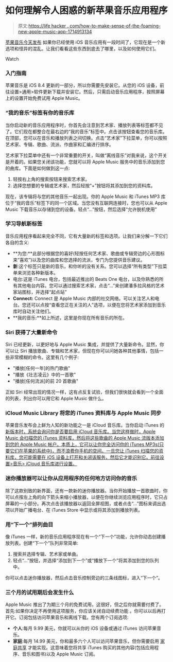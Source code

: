 # 如何理解令人困惑的新苹果音乐应用程序

> 原文:[https://life hacker . com/how-to-make-sense-of-the-foaming-new-apple-music-app-1714913134](https://lifehacker.com/how-to-make-sense-of-the-confusing-new-apple-music-app-1714913134)

[苹果音乐今天发布](http://lifehacker.com/ios-8-4-and-apple-music-are-now-available-1714889672) 如果你已经使用 iOS 音乐应用有一段时间了，它现在是一个新选项和怪异的混乱。让我们看看这些东西到底去了哪里，以及如何使用它们。

Watch

### 入门指南

苹果音乐是 iOS 8.4 更新的一部分，所以你需要先安装它。从您的 iOS 设备，前往设置>通用>软件更新下载并安装它。然后，只需启动音乐应用程序，按照屏幕上的设置开始免费试用 Apple Music。

### “我的音乐”标签有你的音乐库

当你启动新的音乐应用程序时，你首先会注意到艺术家、播放列表等标签都不见了。它们现在都整合在最右边的“我的音乐”标签中。点击该按钮查看您的音乐库。在顶部，您可以在音乐和播放列表之间切换。点击“艺术家”下拉菜单，你可以按照艺术家、专辑、歌曲、流派、作曲家和汇编进行排序。

艺术家下拉菜单中还有一个非常重要的开关，叫做“离线音乐”对我来说，这个开关是开着的。如果您关闭该功能，您就可以将 Apple Music 服务中的音乐添加到您的曲库。下面是如何做到这一点:

1.  轻按右上角的搜索按钮来搜索艺术家。
2.  选择您想要的专辑或艺术家，然后轻按“+”按钮将其添加到您的资料库。

现在，该专辑将与您的其他音乐一起出现。你的 Apple Music 和 iTunes MP3 库位于“我的音乐”标签下的同一个区域。当您没有互联网连接时，您也可以从 Apple Music 下载音乐以存储到您的设备。轻点“…”按钮，然后选择“允许脱机使用”

### 学习导航新标签

音乐应用程序看起来完全不同，它有大量新的标签和选项。让我们来分解一下它们各自的含义:

*   **为您:**此部分根据您的喜好(轻按任何艺术家、歌曲或专辑旁边的心形图标来“喜欢”)以及您的曲库和您选择的流派，专门为您提供音乐建议。
*   **新**:这个标签只是新的音乐，和你听的没有关系。您可以选择“所有类型”下拉菜单来浏览各种新版本。
*   电台:这是 iTunes 电台，包括最近推出的 Beats One 电台，以及你熟悉的所有其他电台内容。您可以通过搜索艺术家，点击“...”来创建潘多拉风格的艺术家站图标，并选择“起点站”
*   **Connect:** Connect 是 Apple Music 内部的社交网络。可以关注艺人和电台。您还可以点按“查看您正在关注的人”选项，以便在您将艺术家添加到音乐库时自动关注他们。
*   **我的音乐:**如上所述，这里是你现在所有音乐的所在。

### Siri 获得了大量新命令

Siri 已经更新，以更好地与 Apple Music 集成，并提供了大量新命令。显然，你可以让 Siri 播放歌曲、专辑和艺术家，但现在你可以问她各种其他事情，包括一些非常模糊的命令。这里有几个例子:

*   "播放[任何一年]的热门歌曲"
*   "播放《壮志凌云》中的一首歌"
*   "播放[任何流派]的前 20 首歌曲"

正如 Siri 经常出现的情况一样，这有点反复试验，但我们很快就会看到一个全面的列表，列出你可以用它和 Apple Music 做什么。

### **iCloud Music Library 将您的 iTunes 资料库与 Apple Music 同步**

苹果音乐发布会上鲜为人知的新功能之一是 iCloud 音乐库。当你启动 iTunes 的 [新版本时，系统会询问你是否要启用 iCloud 音乐库。当您这样做时，Apple Music 会扫描您的 iTunes 资料库，然后将这些歌曲的 Apple Music 流版本添加到您的 Apple Music 帐户。本质上，它可以让你完全访问你的 iTunes MP3s(只要它们在苹果的系统中)，而不浪费你手机的空间。一旦您让 iTunes 扫描您的资料库，您可能需要在 iOS 设备上打开和关闭该服务，然后它才能识别它。前往设置>音乐> iCloud 音乐库进行设置。](https://www.apple.com/itunes/)

### 迷你播放器可以让你从应用程序的任何地方访问你的音乐

除了这款别致的新界面，还有一款新的迷你播放器。当你开始播放一首歌曲时，你可以点按左上角的向下箭头来缩小播放器，以便在你继续浏览应用程序时，它只占屏幕的一小部分。再次点击该播放器以返回全屏视图，或者点击“...”图标来调出选项以开始广播电台、在 iTunes Store 中显示或将其添加到播放列表。

### 用“下一个”排列曲目

像 iTunes 一样，新的音乐应用程序现在有一个“下一个”功能，允许你动态创建播放列表。创建“下一个”队列非常简单:

1.  搜索并选择专辑、艺术家或单曲。
2.  轻点“…”按钮，并选择“添加到下一个”或“播放下一个”将其添加到您的队列中。

你可以点击迷你播放器，然后点击音乐控制旁边的三条线图标，进入“下一个”。

### 三个月的试用期后会发生什么

Apple Music 推出了为期三个月的免费试用，这很好，但之后你就需要付费了。首先:如果你决定不再使用这项服务，你应该关闭自动续费功能 。你可以以后再打开它。订阅包括访问苹果音乐和离线下载。您有两个订阅选项:

*   **个人**:每月 9.99 美元，你就可以从你的 iOS 设备或通过 iTunes 访问苹果音乐。
*   **家庭**:每月 14.99 美元，你和最多六个人可以访问苹果音乐，但你需要启用 [家庭共享](http://www.apple.com/icloud/family-sharing/?cid=wwa-us-kwg-features-com) 才能实现。这意味着您将共享 iTunes 购买的其他内容(包括应用程序、音乐和图书)以及 Apple Music 订阅。